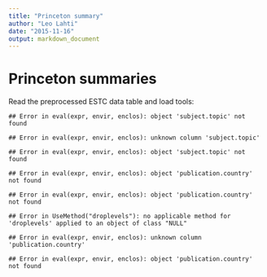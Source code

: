 ```yaml
---
title: "Princeton summary"
author: "Leo Lahti"
date: "2015-11-16"
output: markdown_document
---
```


# Princeton summaries

Read the preprocessed ESTC data table and load tools:





```
## Error in eval(expr, envir, enclos): object 'subject.topic' not found
```

```
## Error in eval(expr, envir, enclos): unknown column 'subject.topic'
```

```
## Error in eval(expr, envir, enclos): object 'subject.topic' not found
```



```
## Error in eval(expr, envir, enclos): object 'publication.country' not found
```

```
## Error in eval(expr, envir, enclos): object 'publication.country' not found
```

```
## Error in UseMethod("droplevels"): no applicable method for 'droplevels' applied to an object of class "NULL"
```

```
## Error in eval(expr, envir, enclos): unknown column 'publication.country'
```

```
## Error in eval(expr, envir, enclos): object 'publication.country' not found
```


